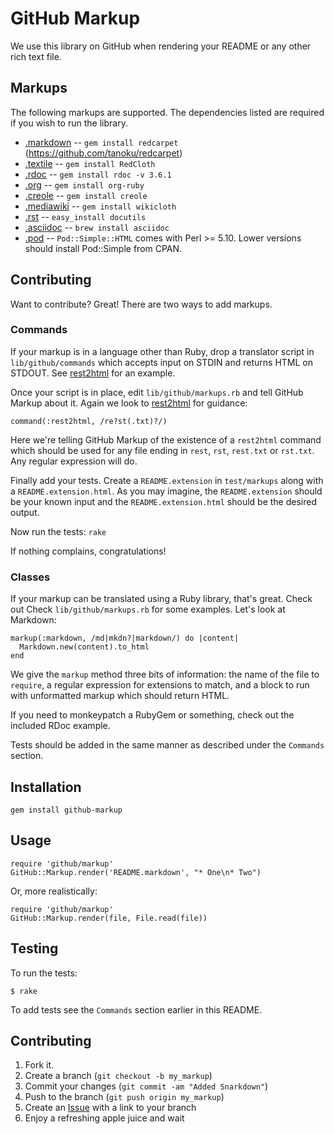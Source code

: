 GitHub Markup
=============

We use this library on GitHub when rendering your README or any other
rich text file.

Markups
-------

The following markups are supported.  The dependencies listed are required if
you wish to run the library.

* [.markdown](http://daringfireball.net/projects/markdown/) -- `gem install redcarpet` (https://github.com/tanoku/redcarpet)
* [.textile](http://www.textism.com/tools/textile/) -- `gem install RedCloth`
* [.rdoc](http://rdoc.sourceforge.net/) -- `gem install rdoc -v 3.6.1`
* [.org](http://orgmode.org/) -- `gem install org-ruby`
* [.creole](http://wikicreole.org/) -- `gem install creole`
* [.mediawiki](http://www.mediawiki.org/wiki/Help:Formatting) -- `gem install wikicloth`
* [.rst](http://docutils.sourceforge.net/rst.html) -- `easy_install docutils`
* [.asciidoc](http://www.methods.co.nz/asciidoc/) -- `brew install asciidoc`
* [.pod](http://search.cpan.org/dist/perl/pod/perlpod.pod) -- `Pod::Simple::HTML`
  comes with Perl >= 5.10. Lower versions should install Pod::Simple from CPAN.


Contributing
------------

Want to contribute? Great! There are two ways to add markups.


### Commands

If your markup is in a language other than Ruby, drop a translator
script in `lib/github/commands` which accepts input on STDIN and
returns HTML on STDOUT. See [rest2html][r2h] for an example.

Once your script is in place, edit `lib/github/markups.rb` and tell
GitHub Markup about it. Again we look to [rest2html][r2hc] for
guidance:

    command(:rest2html, /re?st(.txt)?/)

Here we're telling GitHub Markup of the existence of a `rest2html`
command which should be used for any file ending in `rest`,
`rst`, `rest.txt` or `rst.txt`. Any regular expression will do.

Finally add your tests. Create a `README.extension` in `test/markups`
along with a `README.extension.html`. As you may imagine, the
`README.extension` should be your known input and the
`README.extension.html` should be the desired output.

Now run the tests: `rake`

If nothing complains, congratulations!


### Classes

If your markup can be translated using a Ruby library, that's
great. Check out Check `lib/github/markups.rb` for some
examples. Let's look at Markdown:

    markup(:markdown, /md|mkdn?|markdown/) do |content|
      Markdown.new(content).to_html
    end

We give the `markup` method three bits of information: the name of the
file to `require`, a regular expression for extensions to match, and a
block to run with unformatted markup which should return HTML.

If you need to monkeypatch a RubyGem or something, check out the
included RDoc example.

Tests should be added in the same manner as described under the
`Commands` section.


Installation
-----------

    gem install github-markup


Usage
-----

    require 'github/markup'
    GitHub::Markup.render('README.markdown', "* One\n* Two")

Or, more realistically:

    require 'github/markup'
    GitHub::Markup.render(file, File.read(file))


Testing
-------

To run the tests:

    $ rake

To add tests see the `Commands` section earlier in this
README.


Contributing
------------

1. Fork it.
2. Create a branch (`git checkout -b my_markup`)
3. Commit your changes (`git commit -am "Added Snarkdown"`)
4. Push to the branch (`git push origin my_markup`)
5. Create an [Issue][1] with a link to your branch
6. Enjoy a refreshing apple juice and wait


[r2h]: http://github.com/github/markup/tree/master/lib/github/commands/rest2html
[r2hc]: http://github.com/github/markup/tree/master/lib/github/markups.rb#L13
[1]: http://github.com/github/markup/issues
